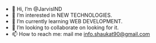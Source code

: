 - 👋 Hi, I’m @JarvisIND
- 👀 I’m interested in NEW TECHNOLOGIES.
- 🌱 I’m currently learning WEB DEVELOPMENT.
- 💞️ I’m looking to collaborate on looking for it. 
- 📫 How to reach me: mail me info.shaukat90@gmail.com

<!---
JarvisIND/JarvisIND is a ✨ special ✨ repository because its `README.md` (this file) appears on your GitHub profile.
You can click the Preview link to take a look at your changes.
--->
